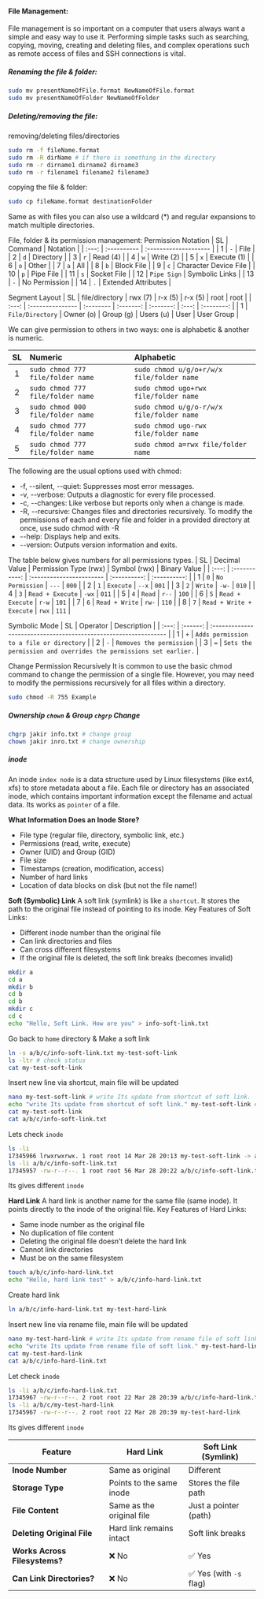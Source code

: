 #### File Management:
File management is so important on a computer that users always want a simple and easy way to use it. Performing simple tasks such as searching, copying, moving, creating and deleting files, and complex operations such as remote access of files and SSH connections is vital.

##### Renaming the file & folder:
```bash
sudo mv presentNameOfFile.format NewNameOfFile.format
sudo mv presentNameOfFolder NewNameOfFolder
```

##### Deleting/removing the file:
removing/deleting files/directories
```bash
sudo rm -f fileName.format
sudo rm -R dirName # if there is something in the directory
sudo rm -r dirname1 dirname2 dirname3
sudo rm -r filename1 filename2 filename3
```
copying the file & folder:
```bash
sudo cp fileName.format destinationFolder
```
Same as with files you can also use a wildcard (*) and regular expansions to match multiple directories.

File, folder & its permission management:
Permission Notation
|  SL   | Command     | Notation              |
| :---: | :---------- | :-------------------- |
|   1   | `-`         | File                  |
|   2   | `d`         | Directory             |
|   3   | `r`         | Read (4)              |
|   4   | `w`         | Write (2)             |
|   5   | `x`         | Execute (1)           |
|   6   | `o`         | Other                 |
|   7   | `a`         | All                   |
|   8   | `b`         | Block File            |
|   9   | `c`         | Character Device File |
|  10   | `p`         | Pipe File             |
|  11   | `s`         | Socket File           |
|  12   | `Pipe Sign` | Symbolic Links        |
|  13   | `-`         | No Permission         |
|  14   | `.`         | Extended Attributes   |

Segment Layout
|  SL   | file/directory   | rwx (7)   |  r-x (5)  |  r-x (5)  | root  |    root    |
| :---: | :--------------- | :-------- | :-------: | :-------: | :---: | :--------: |
|   1   | `File/Directory` | Owner (o) | Group (g) | Users (u) | User  | User Group |

We can give permission to others in two ways: one is alphabetic & another is numeric.

|  SL   | Numeric                           | Alphabetic                                |
| :---: | :-------------------------------- | :---------------------------------------- |
|   1   | `sudo chmod 777 file/folder name` | `sudo chmod u/g/o+r/w/x file/folder name` |
|   2   | `sudo chmod 777 file/folder name` | `sudo chmod ugo+rwx file/folder name`     |
|   3   | `sudo chmod 000 file/folder name` | `sudo chmod u/g/o-r/w/x file/folder name` |
|   4   | `sudo chmod 777 file/folder name` | `sudo chmod ugo-rwx file/folder name`     |
|   5   | `sudo chmod 777 file/folder name` | `sudo chmod a=rwx file/folder name`       |

The following are the usual options used with chmod:
- -f, --silent, --quiet: Suppresses most error messages.
- -v, --verbose: Outputs a diagnostic for every file processed.
- -c, --changes: Like verbose but reports only when a change is made.
- -R, --recursive: Changes files and directories recursively. 
  To modify the permissions of each and every file and folder in a provided directory at once, use sudo chmod with -R
- --help: Displays help and exits.
- --version: Outputs version information and exits.

The table below gives numbers for all permissions types.
|  SL   | Decimal Value | Permission Type (rwx)    | Symbol (rwx) | Binary Value |
| :---: | :-----------: | :----------------------- | :----------: | :----------: |
|   1   |      `0`      | `No Permission`          |    `---`     |    `000`     |
|   2   |      `1`      | `Execute`                |    `--x`     |    `001`     |
|   3   |      `2`      | `Write`                  |    `-w-`     |    `010`     |
|   4   |      `3`      | `Read + Execute`         |    `-wx`     |    `011`     |
|   5   |      `4`      | `Read`                   |    `r--`     |    `100`     |
|   6   |      `5`      | `Read + Execute`         |    `r-w`     |    `101`     |
|   7   |      `6`      | `Read + Write`           |    `rw-`     |    `110`     |
|   8   |      `7`      | `Read + Write + Execute` |    `rwx`     |    `111`     |

Symbolic Mode
|  SL   | Operator | Description                                                      |
| :---: | :------: | :--------------------------------------------------------------- |
|   1   |   `+`    | `Adds permission to a file or directory`                         |
|   2   |   `-`    | `Removes the permission`                                         |
|   3   |   `=`    | `Sets the permission and overrides the permissions set earlier.` |

Change Permission Recursively
It is common to use the basic chmod command to change the permission of a single file. However, you may need to modify the permissions recursively for all files within a directory. 
```bash
sudo chmod -R 755 Example
```

##### Ownership `chown` & Group `chgrp` Change
```bash
chgrp jakir info.txt # change group
chown jakir inro.txt # change ownership
```

##### inode
An inode `index node` is a data structure used by Linux filesystems (like ext4, xfs) to store metadata about a file. Each file or directory has an associated inode, which contains important information except the filename and actual data. Its works as `pointer` of a file.

**What Information Does an Inode Store?**
- File type (regular file, directory, symbolic link, etc.)
- Permissions (read, write, execute)
- Owner (UID) and Group (GID)
- File size
- Timestamps (creation, modification, access)
- Number of hard links
- Location of data blocks on disk (but not the file name!)

**Soft (Symbolic) Link**
A soft link (symlink) is like a `shortcut`. It stores the path to the original file instead of pointing to its inode. Key Features of Soft Links:
- Different inode number than the original file
- Can link directories and files
- Can cross different filesystems
- If the original file is deleted, the soft link breaks (becomes invalid)
```bash
mkdir a
cd a
mkdir b
cd b
cd b
mkdir c
cd c
echo "Hello, Soft Link. How are you" > info-soft-link.txt
```
Go back to `home` directory & Make a soft link
```bash
ln -s a/b/c/info-soft-link.txt my-test-soft-link
ls -ltr # check status
cat my-test-soft-link
```

Insert new line via shortcut, main file will be updated
```bash
nano my-test-soft-link # write Its update from shortcut of soft link.
echo "write Its update from shortcut of soft link." my-test-soft-link # write Its update from shortcut of soft link.
cat my-test-soft-link 
cat a/b/c/info-soft-link.txt
```
Lets check `inode`
```bash
ls -li
17345966 lrwxrwxrwx. 1 root root 14 Mar 28 20:13 my-test-soft-link -> a/b/c/info-soft-link.txt
ls -li a/b/c/info-soft-link.txt
17345957 -rw-r--r--. 1 root root 56 Mar 28 20:22 a/b/c/info-soft-link.txt
```
Its gives different `inode`

**Hard Link**
A hard link is another name for the same file (same inode). It points directly to the inode of the original file. Key Features of Hard Links:
- Same inode number as the original file
- No duplication of file content
- Deleting the original file doesn’t delete the hard link
- Cannot link directories
- Must be on the same filesystem
```bash
touch a/b/c/info-hard-link.txt
echo "Hello, hard link test" > a/b/c/info-hard-link.txt
```
Create hard link
```bash
ln a/b/c/info-hard-link.txt my-test-hard-link
```

Insert new line via rename file, main file will be updated
```bash
nano my-test-hard-link # write Its update from rename file of soft link.
echo "write Its update from rename file of soft link." my-test-hard-link # write Its update from rename file of soft link.
cat my-test-hard-link 
cat a/b/c/info-hard-link.txt
```

Let check `inode`
```bash
ls -li a/b/c/info-hard-link.txt
17345967 -rw-r--r--. 2 root root 22 Mar 28 20:39 a/b/c/info-hard-link.txt
ls -li a/b/c/my-test-hard-link
17345967 -rw-r--r--. 2 root root 22 Mar 28 20:39 my-test-hard-link
```
Its gives different `inode`

| Feature                       | Hard Link                 | Soft Link (Symlink)    |
| ----------------------------- | ------------------------- | ---------------------- |
| **Inode Number**              | Same as original          | Different              |
| **Storage Type**              | Points to the same inode  | Stores the file path   |
| **File Content**              | Same as the original file | Just a pointer (path)  |
| **Deleting Original File**    | Hard link remains intact  | Soft link breaks       |
| **Works Across Filesystems?** | ❌ No                      | ✅ Yes                  |
| **Can Link Directories?**     | ❌ No                      | ✅ Yes (with `-s` flag) |
